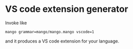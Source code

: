 # VS code extension generator

Invoke like

``` shell
mango grammar=mango/mango.mango vscode=1
```

and it produces a VS code extension for your language.
